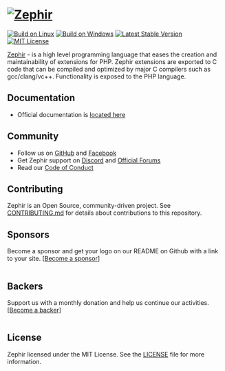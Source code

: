 # [![Zephir][zephir logo]][web site]

[![Build on Linux][actions lin badge]][actions link]
[![Build on Windows][actions win badge]][actions link]
[![Latest Stable Version][version badge]][packagist link]
[![MIT License][license badge]](./LICENSE)

[Zephir][web site] - is a high level programming language that eases the creation and maintainability of extensions for PHP.
Zephir extensions are exported to C code that can be compiled and optimized by major C compilers such as gcc/clang/vc++.
Functionality is exposed to the PHP language.

## Documentation

* Official documentation is [located here][docs]

## Community

* Follow us on [GitHub][zephir] and [Facebook][facebook]
* Get Zephir support on [Discord][discord] and [Official Forums][forum]
* Read our [Code of Conduct](./CODE_OF_CONDUCT.md)

## Contributing

Zephir is an Open Source, community-driven project. See [CONTRIBUTING.md](./CONTRIBUTING.md)
for details about contributions to this repository.

## Sponsors

Become a sponsor and get your logo on our README on Github with a link to your site.
[[Become a sponsor](https://opencollective.com/phalcon#sponsor)]

<a href="https://opencollective.com/phalcon/#contributors">
<img src="https://opencollective.com/phalcon/tiers/sponsors.svg?avatarHeight=48&width=800" alt="">
</a>

## Backers

Support us with a monthly donation and help us continue our activities.
[[Become a backer](https://opencollective.com/phalcon#backer)]

<a href="https://opencollective.com/phalcon/#contributors">
<img src="https://opencollective.com/phalcon/tiers/backers.svg?avatarHeight=48&width=800&height=200" alt="">
</a>

## License

Zephir licensed under the MIT License. See the [LICENSE](./LICENSE) file for more information.

[docs]: https://docs.zephir-lang.com
[zephir]: https://github.com/phalcon/zephir
[facebook]: https://www.facebook.com/groups/zephir.language
[discord]: https://phalcon.link/discord

[zephir logo]: https://assets.phalconphp.com/zephir/zephir_logo-105x36.svg
[forum]: https://forum.zephir-lang.com
[web site]: https://zephir-lang.com
[actions link]: https://github.com/phalcon/zephir/actions
[actions lin badge]: https://github.com/phalcon/zephir/workflows/Linux%20CI/badge.svg
[actions win badge]: https://github.com/phalcon/zephir/workflows/Windows%20CI/badge.svg
[version badge]: https://poser.pugx.org/phalcon/zephir/v/stable.svg
[packagist link]: https://packagist.org/packages/phalcon/zephir
[license badge]: https://poser.pugx.org/phalcon/zephir/license.svg
